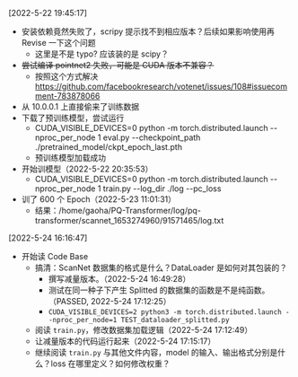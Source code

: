 [2022-5-22 19:45:17]
+ 安装依赖竟然失败了，scripy 提示找不到相应版本？后续如果影响使用再 Revise 一下这个问题
  + 这里是不是 typo? 应该装的是 scipy？
+ ~~尝试编译 pointnet2 失败，可能是 CUDA 版本不兼容？~~
  + 按照这个方式解决 https://github.com/facebookresearch/votenet/issues/108#issuecomment-783878066
+ 从 10.0.0.1 上直接偷来了训练数据
+ 下载了预训练模型，尝试运行
  + CUDA_VISIBLE_DEVICES=0 python -m torch.distributed.launch --nproc_per_node 1 eval.py --checkpoint_path ./pretrained_model/ckpt_epoch_last.pth
  + 预训练模型加载成功
+ 开始训模型（2022-5-22 20:35:53）
  + CUDA_VISIBLE_DEVICES=0 python -m torch.distributed.launch --nproc_per_node 1 train.py  --log_dir ./log --pc_loss
+ 训了 600 个 Epoch（2022-5-23 11:01:31）
  + 结果：/home/gaoha/PQ-Transformer/log/pq-transformer/scannet_1653274960/91571465/log.txt

[2022-5-24 16:16:47]
+ 开始读 Code Base
  + 搞清：ScanNet 数据集的格式是什么？DataLoader 是如何对其包装的？
    + 撰写减量版本。（2022-5-24 16:49:28）
    + 测试在同一种子下产生 Splitted 的数据集的函数是不是纯函数。（PASSED, 2022-5-24 17:12:25）
    + `CUDA_VISIBLE_DEVICES=2 python3 -m torch.distributed.launch --nproc_per_node=1 TEST_dataloader_splitted.py`
  + 阅读 `train.py`，修改数据集加载逻辑（2022-5-24 17:12:49）
  + 让减量版本的代码运行起来（2022-5-24 17:15:17）
  + 继续阅读 `train.py` 与其他文件内容，model 的输入、输出格式分别是什么？loss 在哪里定义？如何修改权重？
